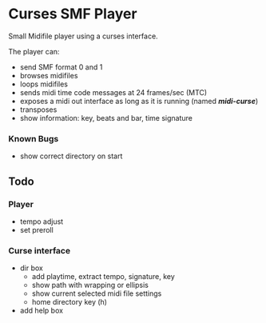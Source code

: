 
# Curses SMF Player

Small Midifile player using a curses interface.

The player can:
- send SMF format 0 and 1
- browses midifiles
- loops midifiles
- sends midi time code messages at 24 frames/sec (MTC)
- exposes a midi out interface as long as it is running (named ***midi-curse***)
- transposes
- show information: key, beats and bar, time signature

### Known Bugs
- show correct directory on start

## Todo

### Player

- tempo adjust
- set preroll

### Curse interface

- dir box
  - add playtime, extract tempo, signature, key
  - show path with wrapping or ellipsis
  - show current selected midi file settings
  - home directory key (h)
- add help box

